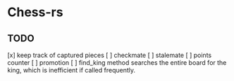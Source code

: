 # Chess-rs

## TODO
[x] keep track of captured pieces
[ ] checkmate 
[ ] stalemate
[ ] points counter
[ ] promotion
[ ] find_king method searches the entire board for the king, which is inefficient if called frequently.
